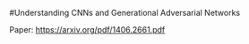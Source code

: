 #Understanding CNNs and Generational Adversarial Networks

Paper: https://arxiv.org/pdf/1406.2661.pdf
